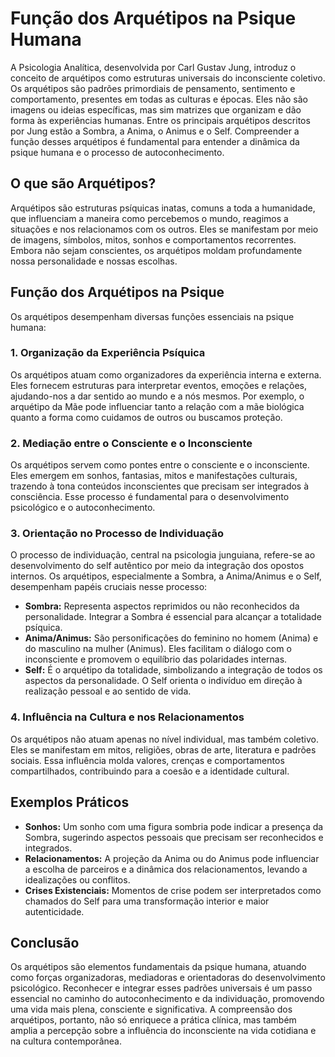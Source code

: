 
# Função dos Arquétipos na Psique Humana

A Psicologia Analítica, desenvolvida por Carl Gustav Jung, introduz o conceito de arquétipos como estruturas universais do inconsciente coletivo. Os arquétipos são padrões primordiais de pensamento, sentimento e comportamento, presentes em todas as culturas e épocas. Eles não são imagens ou ideias específicas, mas sim matrizes que organizam e dão forma às experiências humanas. Entre os principais arquétipos descritos por Jung estão a Sombra, a Anima, o Animus e o Self. Compreender a função desses arquétipos é fundamental para entender a dinâmica da psique humana e o processo de autoconhecimento.

## O que são Arquétipos?

Arquétipos são estruturas psíquicas inatas, comuns a toda a humanidade, que influenciam a maneira como percebemos o mundo, reagimos a situações e nos relacionamos com os outros. Eles se manifestam por meio de imagens, símbolos, mitos, sonhos e comportamentos recorrentes. Embora não sejam conscientes, os arquétipos moldam profundamente nossa personalidade e nossas escolhas.

## Função dos Arquétipos na Psique

Os arquétipos desempenham diversas funções essenciais na psique humana:

### 1. Organização da Experiência Psíquica

Os arquétipos atuam como organizadores da experiência interna e externa. Eles fornecem estruturas para interpretar eventos, emoções e relações, ajudando-nos a dar sentido ao mundo e a nós mesmos. Por exemplo, o arquétipo da Mãe pode influenciar tanto a relação com a mãe biológica quanto a forma como cuidamos de outros ou buscamos proteção.

### 2. Mediação entre o Consciente e o Inconsciente

Os arquétipos servem como pontes entre o consciente e o inconsciente. Eles emergem em sonhos, fantasias, mitos e manifestações culturais, trazendo à tona conteúdos inconscientes que precisam ser integrados à consciência. Esse processo é fundamental para o desenvolvimento psicológico e o autoconhecimento.

### 3. Orientação no Processo de Individuação

O processo de individuação, central na psicologia junguiana, refere-se ao desenvolvimento do self autêntico por meio da integração dos opostos internos. Os arquétipos, especialmente a Sombra, a Anima/Animus e o Self, desempenham papéis cruciais nesse processo:

- **Sombra:** Representa aspectos reprimidos ou não reconhecidos da personalidade. Integrar a Sombra é essencial para alcançar a totalidade psíquica.
- **Anima/Animus:** São personificações do feminino no homem (Anima) e do masculino na mulher (Animus). Eles facilitam o diálogo com o inconsciente e promovem o equilíbrio das polaridades internas.
- **Self:** É o arquétipo da totalidade, simbolizando a integração de todos os aspectos da personalidade. O Self orienta o indivíduo em direção à realização pessoal e ao sentido de vida.

### 4. Influência na Cultura e nos Relacionamentos

Os arquétipos não atuam apenas no nível individual, mas também coletivo. Eles se manifestam em mitos, religiões, obras de arte, literatura e padrões sociais. Essa influência molda valores, crenças e comportamentos compartilhados, contribuindo para a coesão e a identidade cultural.

## Exemplos Práticos

- **Sonhos:** Um sonho com uma figura sombria pode indicar a presença da Sombra, sugerindo aspectos pessoais que precisam ser reconhecidos e integrados.
- **Relacionamentos:** A projeção da Anima ou do Animus pode influenciar a escolha de parceiros e a dinâmica dos relacionamentos, levando a idealizações ou conflitos.
- **Crises Existenciais:** Momentos de crise podem ser interpretados como chamados do Self para uma transformação interior e maior autenticidade.

## Conclusão

Os arquétipos são elementos fundamentais da psique humana, atuando como forças organizadoras, mediadoras e orientadoras do desenvolvimento psicológico. Reconhecer e integrar esses padrões universais é um passo essencial no caminho do autoconhecimento e da individuação, promovendo uma vida mais plena, consciente e significativa. A compreensão dos arquétipos, portanto, não só enriquece a prática clínica, mas também amplia a percepção sobre a influência do inconsciente na vida cotidiana e na cultura contemporânea.
```

